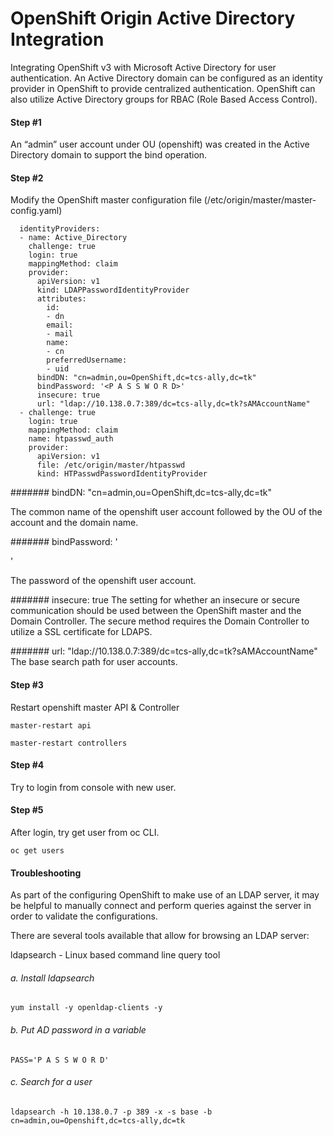 # OpenShift Origin Active Directory Integration
Integrating OpenShift v3 with Microsoft Active Directory for user authentication. 
An Active Directory domain can be configured as an identity provider in OpenShift to provide centralized authentication. 
OpenShift can also utilize Active Directory groups for RBAC (Role Based Access Control).

#### Step #1 

An “admin” user account under OU (openshift) was created in the Active Directory domain to support the bind operation.

#### Step #2

Modify the OpenShift master configuration file (/etc/origin/master/master-config.yaml)

```
  identityProviders:
  - name: Active_Directory
    challenge: true
    login: true
    mappingMethod: claim
    provider:
      apiVersion: v1
      kind: LDAPPasswordIdentityProvider
      attributes:
        id:
        - dn
        email:
        - mail
        name:
        - cn
        preferredUsername:
        - uid
      bindDN: "cn=admin,ou=OpenShift,dc=tcs-ally,dc=tk"
      bindPassword: '<P A S S W O R D>'
      insecure: true
      url: "ldap://10.138.0.7:389/dc=tcs-ally,dc=tk?sAMAccountName"
  - challenge: true
    login: true
    mappingMethod: claim
    name: htpasswd_auth
    provider:
      apiVersion: v1
      file: /etc/origin/master/htpasswd
      kind: HTPasswdPasswordIdentityProvider
```

####### bindDN: "cn=admin,ou=OpenShift,dc=tcs-ally,dc=tk"

The common name of the openshift user account followed by the OU of the account and the domain name.

####### bindPassword: '<P A S S W O R D>'

The password of the openshift user account.

####### insecure: true
The setting for whether an insecure or secure communication should be used between the OpenShift master and the Domain Controller. 
The secure method requires the Domain Controller to utilize a SSL certificate for LDAPS.

####### url: "ldap://10.138.0.7:389/dc=tcs-ally,dc=tk?sAMAccountName"
The base search path for user accounts.

#### Step #3

Restart openshift master API & Controller

```
master-restart api

master-restart controllers
```

#### Step #4

Try to login from console with new user.

#### Step #5

After login, try get user from oc CLI.

```oc get users```

#### Troubleshooting

As part of the configuring OpenShift to make use of an LDAP server, it may be helpful to manually connect and perform queries against the server in order to validate the configurations.

There are several tools available that allow for browsing an LDAP server:

ldapsearch - Linux based command line query tool

###### a. Install ldapsearch

```yum install -y openldap-clients -y```

###### b. Put AD password in a variable

```PASS='P A S S W O R D'```

###### c. Search for a user

```ldapsearch -h 10.138.0.7 -p 389 -x -s base -b cn=admin,ou=Openshift,dc=tcs-ally,dc=tk```




